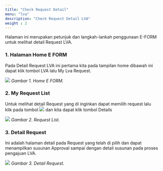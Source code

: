 ```yaml
---
title: "Check Request Detail"
menu: "lva"
description: "Check Request Detail LVA"
weight : 2
---
```


Halaman ini merupakan petunjuk dan langkah-lankah penggunaan E-FORM untuk melihat detail Request LVA.

### 1. Halaman Home E FORM

Pada Detail Request LVA ini pertama kita pada tampilan home dibawah ini dapat klik tombol LVA lalu My Lva Request.


<div class="figure-caption">

![](/images/LVA/check/home.png?height=auto&classes=border,shadow)
*Gambar 1. Home E FORM.*

</div> 

### 2. My Request List

Untuk melihat detail Request yang di inginkan dapat memilih request lalu klik pada tombol ![](/images/LVA/check/tombol.PNG?height=30px) dan kita dapat klik tombol Details

<div class="figure-caption">

![](/images/LVA/check/requestlist.png?height=auto&classes=border,shadow)
*Gambar 2. Request List.*

</div> 

### 3. Detail Request

Ini adalah halaman detail pada Request yang telah di pilih dan dapat menampilkan susunan Approval sampai dengan detail susunan pada proses pengajuan LVA.

<div class="figure-caption">

![](/images/LVA/check/detail.png?height=auto&classes=border,shadow)
*Gambar 3. Detail Request.*

</div> 